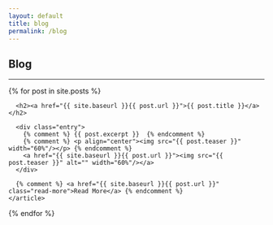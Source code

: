 ```yaml
---
layout: default
title: blog
permalink: /blog
---
```


## Blog
---

<div class="posts">
  {% for post in site.posts %}
    <article class="post">

      <h2><a href="{{ site.baseurl }}{{ post.url }}">{{ post.title }}</a></h2>

      <div class="entry">
        {% comment %} {{ post.excerpt }}  {% endcomment %}
        {% comment %} <p align="center"><img src="{{ post.teaser }}" width="60%"/></p> {% endcomment %}
        <a href="{{ site.baseurl }}{{ post.url }}"><img src="{{ post.teaser }}" alt="" width="60%"/></a>
      </div>

      {% comment %} <a href="{{ site.baseurl }}{{ post.url }}" class="read-more">Read More</a> {% endcomment %}
    </article>
  {% endfor %}
</div>